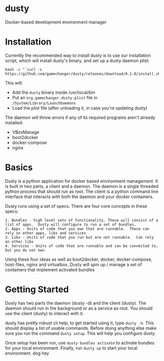 # dusty
Docker-based development environment manager



# Installation
Currently the recommended way to install dusty is to use our installation script, which will install dusty's binary, and set up a dusty daemon plist:
```
bash -c "`curl -L https://github.com/gamechanger/dusty/releases/download/0.1.0/install.sh`"
```

This will:
 * Add the `dusty` binary inside /usr/local/bin
 * Put an `org.gamechanger.dusty.plist` file in `/System/Library/LaunchDaemons`
 * Load the plist file (after unloading it, in case you're updating dusty)

The daemon will throw errors if any of its required programs aren't already installed:
 * VBoxManage
 * boot2docker
 * docker-compose
 * nginx

# Basics
Dusty is a python application for docker based environment management.  It is built in two parts, a client and a daemon.  The daemon is a single threaded python process that should run as root.  The client is a python command line interface that interacts with both the daemon and your docker containers.

Dusty runs using a set of specs. There are four core concepts in these specs:

    1. Bundles - high level sets of functionality. These will consist of a list of apps.  Dusty will configure to run a set of bundles.
    2. Apps - Units of code that you own that are runnable.  These can rely on other apps, libs and services
    3. Libs - Units of code that you run but are not runnable.  Can rely on other libs
    4. Services - Units of code that are runnable and can be connected to, but you do not own

Using these four ideas as well as boot2docker, docker, docker-compose, host-files, nginx and virtualbox, Dusty will spin up / manage a set of containers that implement activated bundles

# Getting Started
Dusty has two parts the daemon (dusty -d) and the client (dusty).  The daemon should run in the background or as a service as root.  You should use the client (dusty) to interact with it.

dusty has pretty robust cli help, to get started using it, type `dusty -h`.  This should display a list of usable commands.
Before doing anything else make sure you run the command `dusty setup`. This will help you configure dusty.

Once setup has been run, use `dusty bundles activate` to activate bundles for your local environment.
Finally, run `dusty up` to start your local environment.
dog
hey
